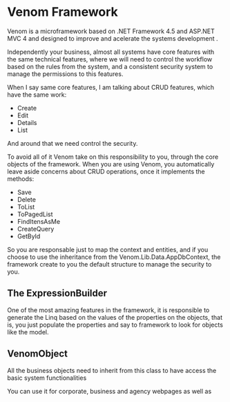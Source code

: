 Venom Framework
=======================================================================
Venom is a microframework based on .NET Framework 4.5 and ASP.NET MVC 4 
and designed to improve and acelerate the systems development .

Independently your business, almost all systems have core features with
the same technical features, where we will need to control the workflow 
based on the rules from the system, and a consistent security system to
manage the permissions to this features.

When I say same core features, I am talking about CRUD features, which
have the same work:

- Create
- Edit
- Details
- List

And around that we need control the security.

To avoid all of it Venom take on this responsibility to you, through the
core objects of the framework.
When you are using Venom, you automatically leave aside concerns about 
CRUD operations, once it implements the methods:

- Save
- Delete
- ToList
- ToPagedList
- FindItensAsMe
- CreateQuery
- GetById

So you are responsable just to map the context and entities, and if you
choose to use the inheritance from the Venom.Lib.Data.AppDbContext, the
framework create to you the default structure to manage the security to
you.

The ExpressionBuilder
------------------------------------------------------------------------

One of the most amazing features in the framework, it is responsible to 
generate the Linq based on the values of the properties on the objects,
that is, you just populate the properties and say to framework to look
for objects like the model.

VenomObject<T>
------------------------------------------------------------------------

All the business objects need to inherit from this class to have access
the basic system functionalities

You can use it for corporate, business and agency webpages as well as 
